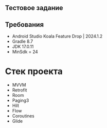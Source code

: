 ## Тестовое задание


## Требования
- Android Studio Koala Feature Drop | 2024.1.2
- Gradle 8.7
- JDK 17.0.11
- MinSdk = 24


# Стек проекта
- MVVM
- Retrofit
- Room
- Paging3
- Hilt
- Flow
- Coroutines
- Glide